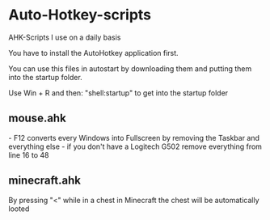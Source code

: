 # Auto-Hotkey-scripts
AHK-Scripts I use on a daily basis

You have to install the AutoHotkey application first.

You can use this files in autostart by downloading them and putting them into the startup folder.

Use Win + R and then: "shell:startup" to get into the startup folder

<h2 >mouse.ahk</h2>
- F12 converts every Windows into Fullscreen by removing the Taskbar and everything else
- if you don't have a Logitech G502 remove everything from line 16 to 48


<h2 >minecraft.ahk</h2>
By pressing "<" while in a chest in Minecraft the chest will be automatically looted
